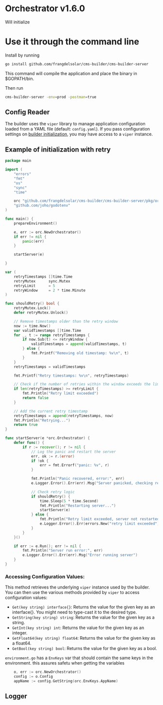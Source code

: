 # Orchestrator v1.6.0

Will initialize

# Use it through the command line

Install by running

```bash
go install github.com/frangdelsolar/cms-builder/cms-builder-server
```

This command will compile the application and place the binary in $GOPATH/bin.

Then run

```bash
cms-builder-server -env=prod -postman=true
```

## Config Reader

The builder uses the `viper` library to manage application configuration loaded from a YAML file (default: `config.yaml`).
If you pass configuration settings on [builder initialization](#getting-started), you may have access to a `viper` instance.

## Example of initialization with retry

```go
package main

import (
	"errors"
	"fmt"
	"os"
	"sync"
	"time"

	orc "github.com/frangdelsolar/cms-builder/cms-builder-server/pkg/orchestrator"
	"github.com/joho/godotenv"
)

func main() {
	prepareEnvironment()

	e, err := orc.NewOrchestrator()
	if err != nil {
		panic(err)
	}

	startServer(e)

}

var (
	retryTimestamps []time.Time
	retryMutex      sync.Mutex
	retryLimit      = 5
	retryWindow     = 2 * time.Minute
)

func shouldRetry() bool {
	retryMutex.Lock()
	defer retryMutex.Unlock()

	// Remove timestamps older than the retry window
	now := time.Now()
	var validTimestamps []time.Time
	for _, t := range retryTimestamps {
		if now.Sub(t) <= retryWindow {
			validTimestamps = append(validTimestamps, t)
		} else {
			fmt.Printf("Removing old timestamp: %v\n", t)
		}
	}
	retryTimestamps = validTimestamps

	fmt.Printf("Retry timestamps: %v\n", retryTimestamps)

	// Check if the number of retries within the window exceeds the limit
	if len(retryTimestamps) >= retryLimit {
		fmt.Println("Retry limit exceeded")
		return false
	}

	// Add the current retry timestamp
	retryTimestamps = append(retryTimestamps, now)
	fmt.Println("Retrying...")
	return true
}

func startServer(e *orc.Orchestrator) {
	defer func() {
		if r := recover(); r != nil {
			// Log the panic and restart the server
			err, ok := r.(error)
			if !ok {
				err = fmt.Errorf("panic: %v", r)
			}

			fmt.Println("Panic recovered, error:", err)
			e.Logger.Error().Err(err).Msg("Server panicked, checking retry logic...")

			// Check retry logic
			if shouldRetry() {
				time.Sleep(5 * time.Second)
				fmt.Println("Restarting server...")
				startServer(e)
			} else {
				fmt.Println("Retry limit exceeded, server not restarted")
				e.Logger.Error().Err(errors.New("retry limit exceeded")).Msg("Server cannot be restarted, retry limit exceeded")
			}
		}
	}()

	if err := e.Run(); err != nil {
		fmt.Println("Server run error:", err)
		e.Logger.Error().Err(err).Msg("Error running server")
	}
}
```

### Accessing Configuration Values:

This method retrieves the underlying `viper` instance used by the builder. You can then use the various methods provided by `viper` to access configuration values:

- `Get(key string) interface{}`: Returns the value for the given key as an interface{}. You might need to type-cast it to the desired type.
- `GetString(key string) string`: Returns the value for the given key as a string.
- `GetInt(key string) int`: Returns the value for the given key as an integer.
- `GetFloat64(key string) float64`: Returns the value for the given key as a float64.
- `GetBool(key string) bool`: Returns the value for the given key as a bool.

`environment.go` has a `EnvKeys` var that should contain the same keys in the environment.
this assures safetu when getting the variables

```go
	o, err := orc.NewOrchestrator()
	config := o.Config
	appName := config.GetString(orc.EnvKeys.AppName)
```

## Logger
